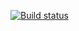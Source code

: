 [![Build status](https://ci.appveyor.com/api/projects/status/eo5se8cuh57stapj?svg=true)](https://ci.appveyor.com/project/AlexKranov/arraybuffer-math)
